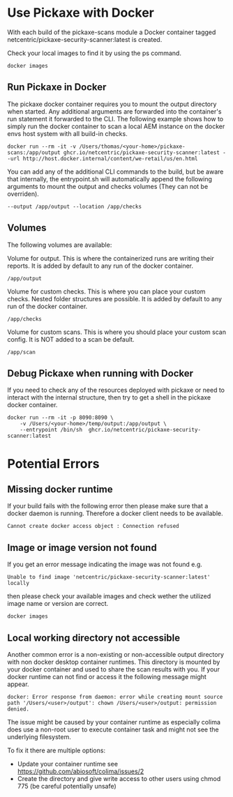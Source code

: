 # Use Pickaxe with Docker
With each build of the pickaxe-scans module 
a Docker container tagged netcentric/pickaxe-security-scanner:latest is created.

Check your local images to find it by using the ps command.

    docker images

## Run Pickaxe in Docker
The pickaxe docker container requires you to mount the output directory when started.
Any additional arguments are forwarded into the container's run statement it forwarded to the CLI.
The following example shows how to simply run the docker container to scan a local AEM instance on the docker envs host system
with all build-in checks.

    docker run --rm -it -v /Users/thomas/<your-home>/pickaxe-scans:/app/output ghcr.io/netcentric/pickaxe-security-scanner:latest --url http://host.docker.internal/content/we-retail/us/en.html

You can add any of the additional CLI commands to the build,
but be aware that internally, the entrypoint.sh will automatically append the following arguments to mount the output and checks volumes (They can not be overriden).

    --output /app/output --location /app/checks

## Volumes
The following volumes are available:

Volume for output. This is where the containerized runs are writing their reports.
It is added by default to any run of the docker container.

    /app/output

Volume for custom checks. This is where you can place your custom checks. Nested folder structures are possible.
It is added by default to any run of the docker container.

    /app/checks

Volume for custom scans.
This is where you should place your custom scan config. It is NOT added to a scan be default.

    /app/scan

## Debug Pickaxe when running with Docker

If you need to check any of the resources deployed with pickaxe or need 
to interact with the internal structure, 
then try to get a shell in the pickaxe docker container.

    docker run --rm -it -p 8090:8090 \
        -v /Users/<your-home>/temp/output:/app/output \
        --entrypoint /bin/sh  ghcr.io/netcentric/pickaxe-security-scanner:latest

# Potential Errors

## Missing docker runtime

If your build fails with the following error then please make sure that a docker daemon is running. 
Therefore a docker client needs to be available.
 
    Cannot create docker access object : Connection refused


## Image or image version not found

If you get an error message indicating the image was not found e.g. 
    
    Unable to find image 'netcentric/pickaxe-security-scanner:latest' locally

then please check your available images and check wether the utilized image name or version are correct.

    docker images 

## Local working directory not accessible

Another common error is a non-existing or non-accessible output directory with non docker desktop container runtimes. 
This directory is mounted by your docker container and used to share the scan results with you.
If your docker runtime can not find or access it the following message might appear.

    docker: Error response from daemon: error while creating mount source path '/Users/<user>/output': chown /Users/<user>/output: permission denied.

The issue might be caused by your container runtime as especially colima does use a non-root user to execute
container task and might not see the underlying filesystem.

To fix it there are multiple options:
- Update your container runtime see https://github.com/abiosoft/colima/issues/2
- Create the directory and give write access to other users using chmod 775 (be careful potentially unsafe)
